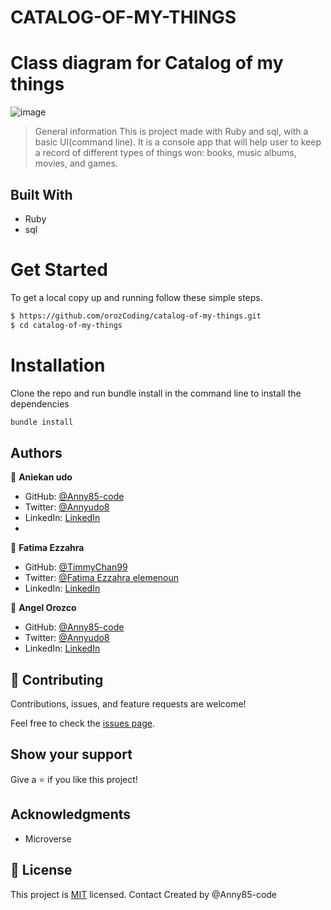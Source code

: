 # CATALOG-OF-MY-THINGS

# Class diagram for Catalog of my things
![image](https://user-images.githubusercontent.com/87186552/164262663-2238e9d8-ea1e-48c7-9ce9-fe4edce53baf.png)

> General information
This is project made with Ruby and sql, with a basic UI(command line). It is a console app that will help user to keep a record of different types of things won: books, music albums, movies, and games. 

## Built With

- Ruby
- sql

# Get Started
To get a local copy up and running follow these simple steps.

```bash
$ https://github.com/orozCoding/catalog-of-my-things.git
$ cd catalog-of-my-things
```

# Installation
Clone the repo and run bundle install in the command line to install the dependencies

```bash
bundle install
```

## Authors

👤 **Aniekan udo**

- GitHub: [@Anny85-code](https://github.com/Anny85-code)
- Twitter: [@Annyudo8](https://twitter.com/Anny_udo8)
- LinkedIn: [LinkedIn](https://www.linkedin.com/in/aniekan-udo-665b65213/)
- 
👤 **Fatima Ezzahra**
- GitHub: [@TimmyChan99](https://github.com/TimmyChan99)
- Twitter: [@Fatima Ezzahra elemenoun](https://twitter.com/elemenoun)
- LinkedIn: [LinkedIn](https://www.linkedin.com/in/fatima-ezzahra-elemenoun-020841225/)

👤 **Angel Orozco**

- GitHub: [@Anny85-code](https://github.com/angel-orozco)
- Twitter: [@Annyudo8](https://twitter.com/angel-orozco)
- LinkedIn: [LinkedIn](linkedin.com/in/angel-orozco)


## 🤝 Contributing

Contributions, issues, and feature requests are welcome!

Feel free to check the [issues page](../../issues/).

## Show your support

Give a ⭐️ if you like this project!

## Acknowledgments

- Microverse

## 📝 License

This project is [MIT](./MIT.md) licensed.
Contact
Created by @Anny85-code


